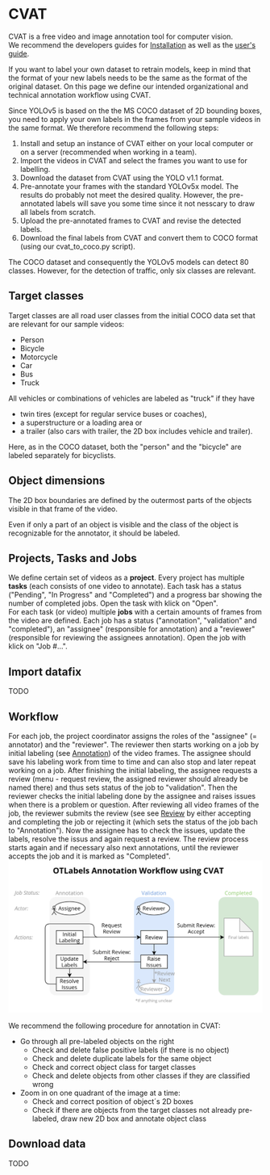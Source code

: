 # CVAT

CVAT is a free video and image annotation tool for computer vision.  
We recommend the developers guides for [Installation](https://github.com/openvinotoolkit/cvat/blob/develop/cvat/apps/documentation/installation.md) as well as the [user's guide](https://github.com/openvinotoolkit/cvat/blob/develop/cvat/apps/documentation/user_guide.md).

If you want to label your own dataset to retrain models, keep in mind that the format of your new labels needs to be the same as the format of the original dataset. On this page we define our intended organizational and technical annotation workflow using CVAT.

Since YOLOv5 is based on the the MS COCO dataset of 2D bounding boxes, you need to apply your own labels in the frames from your sample videos in the same format. We therefore recommend the following steps:

1. Install and setup an instance of CVAT either on your local computer or on a server (recommended when working in a team).
2. Import the videos in CVAT and select the frames you want to use for labelling.
3. Download the dataset from CVAT using the YOLO v1.1 format.
4. Pre-annotate your frames with the standard YOLOv5x model. The results do probably not meet the desired quality. However, the pre-annotated labels will save you some time since it not nesscary to draw all labels from scratch.
5. Upload the pre-annotated frames to CVAT and revise the detected labels.
6. Download the final labels from CVAT and convert them to COCO format (using our cvat_to_coco.py script).

The COCO dataset and consequently the YOLOv5 models can detect 80 classes. However, for the detection of traffic, only six classes are relevant.

## Target classes

Target classes are all road user classes from the initial COCO data set that are relevant for our sample videos:

- Person
- Bicycle
- Motorcycle
- Car
- Bus
- Truck

All vehicles or combinations of vehicles are labeled as "truck" if they have

- twin tires (except for regular service buses or coaches),
- a superstructure or a loading area or
- a trailer (also cars with trailer, the 2D box includes vehicle and trailer).

Here, as in the COCO dataset, both the "person" and the "bicycle" are labeled separately for bicyclists.

## Object dimensions

The 2D box boundaries are defined by the outermost parts of the objects visible in that frame of the video.

Even if only a part of an object is visible and the class of the object is recognizable for the annotator, it should be labeled.

## Projects, Tasks and Jobs

We define certain set of videos as a **project**.
Every project has multiple **tasks** (each consists of one video to annotate). Each task has a status ("Pending", "In Progress" and "Completed") and a progress bar showing the number of completed jobs. Open the task with klick on "Open".  
For each task (or video) multiple **jobs** with a certain amounts of frames from the video are defined. Each job has a status ("annotation", "validation" and "completed"), an "assignee" (responsible for annotation) and a "reviewer" (responsible for reviewing the assignees annotation). Open the job with klick on "Job #...".

## Import datafix

TODO

## Workflow

For each job, the project coordinator assigns the roles of the "assignee" (= annotator) and the "reviewer".
The reviewer then starts working on a job by initial labeling (see [Annotation](#annotation)) of the video frames.
The assignee should save his labeling work from time to time and can also stop and later repeat working on a job.
After finishing the initial labeling, the assignee requests a review (menu - request review, the assigned reviewer should already be named there) and thus sets status of the job to "validation".
Then the reviewer checks the initial labeling done by the assignee and raises issues when there is a problem or question.
After reviewing all video frames of the job, the reviewer submits the review (see see [Review](#review) by either accepting and completing the job or rejecting it (which sets the status of the job bach to "Annotation").
Now the assignee has to check the issues, update the labels, resolve the issus and again request a review. The review process starts again and if necessary also next annotations, until the reviewer accepts the job and it is marked as "Completed".  
![CVAT Workflow](cvat-macro-workflow.png)

We recommend the following procedure for annotation in CVAT:

- Go through all pre-labeled objects on the right
  - Check and delete false positive labels (if there is no object)
  - Check and delete duplicate labels for the same object
  - Check and correct object class for target classes
  - Check and delete objects from other classes if they are classified wrong
- Zoom in on one quadrant of the image at a time:
  - Check and correct position of object´s 2D boxes
  - Check if there are objects from the target classes not already pre-labeled, draw new 2D box and annotate object class

## Download data

TODO
